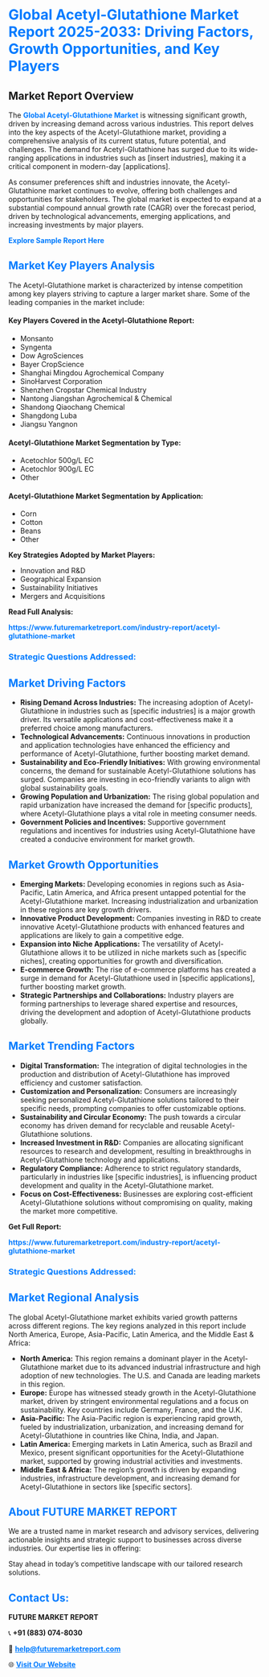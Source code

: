 <h1 style="color: #007BFF;">Global Acetyl-Glutathione Market Report 2025-2033: Driving Factors, Growth Opportunities, and Key Players</h1>

<section id="overview">
<h2>Market Report Overview</h2>
<p>The <a href="https://www.futuremarketreport.com/industry-report/acetyl-glutathione-market" style="color: #007BFF; text-decoration: none;"><strong>Global Acetyl-Glutathione Market</strong></a> is witnessing significant growth, driven by increasing demand across various industries. This report delves into the key aspects of the Acetyl-Glutathione market, providing a comprehensive analysis of its current status, future potential, and challenges. The demand for Acetyl-Glutathione has surged due to its wide-ranging applications in industries such as [insert industries], making it a critical component in modern-day [applications].</p>
<p>As consumer preferences shift and industries innovate, the Acetyl-Glutathione market continues to evolve, offering both challenges and opportunities for stakeholders. The global market is expected to expand at a substantial compound annual growth rate (CAGR) over the forecast period, driven by technological advancements, emerging applications, and increasing investments by major players.</p>
</section>

<section id="overview">
<p><a href="https://www.futuremarketreport.com/request-sample/reportId=32587" style="color: #007BFF; text-decoration: none;"><strong>Explore Sample Report Here</strong></a></p>
</section>

<section id="key-players">
<h2 style="color: #007BFF;">Market Key Players Analysis</h2>
<p>The Acetyl-Glutathione market is characterized by intense competition among key players striving to capture a larger market share. Some of the leading companies in the market include:</p>
<h4>Key Players Covered in the Acetyl-Glutathione Report:</h4>
<ul><li>Monsanto</li><li>Syngenta</li><li>Dow AgroSciences</li><li>Bayer CropScience</li><li>Shanghai Mingdou Agrochemical Company</li><li>SinoHarvest Corporation</li><li>Shenzhen Cropstar Chemical Industry</li><li>Nantong Jiangshan Agrochemical &amp; Chemical</li><li>Shandong Qiaochang Chemical</li><li>Shangdong Luba</li><li>Jiangsu Yangnon</li></ul>
<h4>Acetyl-Glutathione Market Segmentation by Type:</h4>
<ul><li>Acetochlor 500g/L EC</li><li>Acetochlor 900g/L EC</li><li>Other</li></ul>

<h4>Acetyl-Glutathione Market Segmentation by Application:</h4>
<ul><li>Corn</li><li>Cotton</li><li>Beans</li><li>Other</li></ul>
<p><strong>Key Strategies Adopted by Market Players:</strong></p>
<ul>
<li>Innovation and R&D</li>
<li>Geographical Expansion</li>
<li>Sustainability Initiatives</li>
<li>Mergers and Acquisitions</li>
</ul>
</section>

<section>
<p><strong>Read Full Analysis: </strong></p><a href="https://www.futuremarketreport.com/industry-report/acetyl-glutathione-market" style="color: #007BFF; text-decoration: none;"><strong>https://www.futuremarketreport.com/industry-report/acetyl-glutathione-market</strong></a>
<h3 style="color: #007BFF;">Strategic Questions Addressed:</h3>
</section>

<section id="driving-factors">
<h2 style="color: #007BFF;">Market Driving Factors</h2>
<ul>
<li><strong>Rising Demand Across Industries:</strong> The increasing adoption of Acetyl-Glutathione in industries such as [specific industries] is a major growth driver. Its versatile applications and cost-effectiveness make it a preferred choice among manufacturers.</li>
<li><strong>Technological Advancements:</strong> Continuous innovations in production and application technologies have enhanced the efficiency and performance of Acetyl-Glutathione, further boosting market demand.</li>
<li><strong>Sustainability and Eco-Friendly Initiatives:</strong> With growing environmental concerns, the demand for sustainable Acetyl-Glutathione solutions has surged. Companies are investing in eco-friendly variants to align with global sustainability goals.</li>
<li><strong>Growing Population and Urbanization:</strong> The rising global population and rapid urbanization have increased the demand for [specific products], where Acetyl-Glutathione plays a vital role in meeting consumer needs.</li>
<li><strong>Government Policies and Incentives:</strong> Supportive government regulations and incentives for industries using Acetyl-Glutathione have created a conducive environment for market growth.</li>
</ul>
</section>

<section id="growth-opportunities">
<h2 style="color: #007BFF;">Market Growth Opportunities</h2>
<ul>
<li><strong>Emerging Markets:</strong> Developing economies in regions such as Asia-Pacific, Latin America, and Africa present untapped potential for the Acetyl-Glutathione market. Increasing industrialization and urbanization in these regions are key growth drivers.</li>
<li><strong>Innovative Product Development:</strong> Companies investing in R&D to create innovative Acetyl-Glutathione products with enhanced features and applications are likely to gain a competitive edge.</li>
<li><strong>Expansion into Niche Applications:</strong> The versatility of Acetyl-Glutathione allows it to be utilized in niche markets such as [specific niches], creating opportunities for growth and diversification.</li>
<li><strong>E-commerce Growth:</strong> The rise of e-commerce platforms has created a surge in demand for Acetyl-Glutathione used in [specific applications], further boosting market growth.</li>
<li><strong>Strategic Partnerships and Collaborations:</strong> Industry players are forming partnerships to leverage shared expertise and resources, driving the development and adoption of Acetyl-Glutathione products globally.</li>
</ul>
</section>

<section id="trending-factors">
<h2 style="color: #007BFF;">Market Trending Factors</h2>
<ul>
<li><strong>Digital Transformation:</strong> The integration of digital technologies in the production and distribution of Acetyl-Glutathione has improved efficiency and customer satisfaction.</li>
<li><strong>Customization and Personalization:</strong> Consumers are increasingly seeking personalized Acetyl-Glutathione solutions tailored to their specific needs, prompting companies to offer customizable options.</li>
<li><strong>Sustainability and Circular Economy:</strong> The push towards a circular economy has driven demand for recyclable and reusable Acetyl-Glutathione solutions.</li>
<li><strong>Increased Investment in R&D:</strong> Companies are allocating significant resources to research and development, resulting in breakthroughs in Acetyl-Glutathione technology and applications.</li>
<li><strong>Regulatory Compliance:</strong> Adherence to strict regulatory standards, particularly in industries like [specific industries], is influencing product development and quality in the Acetyl-Glutathione market.</li>
<li><strong>Focus on Cost-Effectiveness:</strong> Businesses are exploring cost-efficient Acetyl-Glutathione solutions without compromising on quality, making the market more competitive.</li>
</ul>
</section>

<section>
<p><strong>Get Full Report: </strong></p><a href="https://www.futuremarketreport.com/industry-report/acetyl-glutathione-market" style="color: #007BFF; text-decoration: none;"><strong>https://www.futuremarketreport.com/industry-report/acetyl-glutathione-market</strong></a>
<h3 style="color: #007BFF;">Strategic Questions Addressed:</h3>
</section>


<section id="regional-analysis">
<h2 style="color: #007BFF;">Market Regional Analysis</h2>
<p>The global Acetyl-Glutathione market exhibits varied growth patterns across different regions. The key regions analyzed in this report include North America, Europe, Asia-Pacific, Latin America, and the Middle East & Africa:</p>
<ul>
<li><strong>North America:</strong> This region remains a dominant player in the Acetyl-Glutathione market due to its advanced industrial infrastructure and high adoption of new technologies. The U.S. and Canada are leading markets in this region.</li>
<li><strong>Europe:</strong> Europe has witnessed steady growth in the Acetyl-Glutathione market, driven by stringent environmental regulations and a focus on sustainability. Key countries include Germany, France, and the U.K.</li>
<li><strong>Asia-Pacific:</strong> The Asia-Pacific region is experiencing rapid growth, fueled by industrialization, urbanization, and increasing demand for Acetyl-Glutathione in countries like China, India, and Japan.</li>
<li><strong>Latin America:</strong> Emerging markets in Latin America, such as Brazil and Mexico, present significant opportunities for the Acetyl-Glutathione market, supported by growing industrial activities and investments.</li>
<li><strong>Middle East & Africa:</strong> The region’s growth is driven by expanding industries, infrastructure development, and increasing demand for Acetyl-Glutathione in sectors like [specific sectors].</li>
</ul>
</section>

<footer>
<h2 style="color: #007BFF;">About FUTURE MARKET REPORT</h2>
<p>We are a trusted name in market research and advisory services, delivering actionable insights and strategic support to businesses across diverse industries. Our expertise lies in offering:</p>

<p>Stay ahead in today’s competitive landscape with our tailored research solutions.</p>

<h2 style="color: #007BFF;">Contact Us:</h2>
<p><strong>FUTURE MARKET REPORT</strong></p>
<p>📞 <strong>+91 (883) 074-8030</strong></p>
<p>📧 <strong><a href="mailto:help@futuremarketreport.com" style="color: #007BFF;">help@futuremarketreport.com</a></strong></p>
<p>🌐 <strong><a href="https://www.futuremarketreport.com/" style="color: #007BFF;">Visit Our Website</a></strong></p>
</footer>